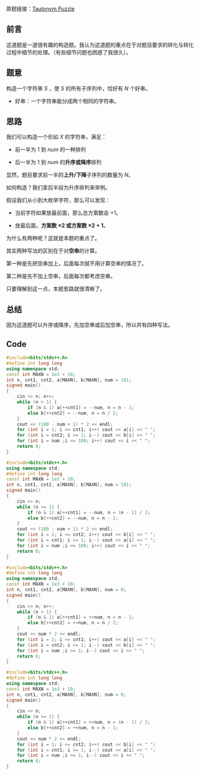 原题链接：[Tautonym Puzzle](https://www.luogu.com.cn/problem/AT_agc012_c)

##  前言

这道题是一道很有趣的构造题。我认为这道题的重点在于对题目要求的转化与转化过程中细节的处理。（有些细节问题也困惑了我很久）。

## 题意

构造一个字符串 $S$ ，使 $S$ 的所有子序列中，恰好有 $N$ 个好串。

- 好串：一个字符串能分成两个相同的字符串。

## 思路

我们可以构造一个形如 $X$ 的字符串，满足：

- 前一半为 $1$ 到 $num$ 的一种排列

- 后一半为 $1$ 到 $num$ 的**升序或降序**排列

显然，题目要求前一半的**上升/下降**子序列的数量为 $N$。

如何构造？我们拿后半段为升序排列来举例。

假设我们从小到大枚举字符，那么可以发现：

- 当前字符如果放最前面，那么总方案数会 $+1$。

- 放最后面，**方案数 $×2$ 或方案数 $×2+1$**。

为什么有两种呢？这就是本题的重点了。

其实两种写法的区别在于对**空串**的计算。

第一种是先把空串加上，后面每次就不用计算空串的情况了。

第二种是先不加上空串，后面每次都考虑空串。

只要理解到这一点，本题思路就很清晰了。

## 总结

因为这道题可以升序或降序，先加空串或后加空串，所以共有四种写法。

## Code

```cpp
#include<bits/stdc++.h>
#define int long long
using namespace std;
const int MAXN = 1e3 + 10;	
int n, cnt1, cnt2, a[MAXN], b[MAXN], num = 101; 
signed main()
{
	cin >> n; n++;
	while (n > 1) {
		if (n & 1) a[++cnt1] = --num, n = n - 1;
		else b[++cnt2] = --num, n = n / 2;
	}
	cout << (100 - num + 1) * 2 << endl;
	for (int i = 1; i <= cnt1; i++) cout << a[i] << " ";
	for (int i = cnt2; i >= 1; i--) cout << b[i] << " ";
	for (int i = num ;i <= 100; i++) cout << i << " ";
    return 0;
}
```

	
```cpp
#include<bits/stdc++.h>
using namespace std;
#define int long long
const int MAXN = 1e3 + 10;	
int n, cnt1, cnt2, a[MAXN], b[MAXN], num = 101; 
signed main()
{
	cin >> n; 
	while (n >= 1) {
		if (n & 1) a[++cnt1] = --num, n = (n - 1) / 2;
		else b[++cnt2] = --num, n = n - 1;
	}
	cout << (100 - num + 1) * 2 << endl;
	for (int i = 1; i <= cnt2; i++) cout << b[i] << " ";
	for (int i = cnt1; i >= 1; i--) cout << a[i] << " ";
	for (int i = num ;i <= 100; i++) cout << i << " ";
    return 0;
}
```

```cpp
#include<bits/stdc++.h>
#define int long long
using namespace std;
const int MAXN = 1e3 + 10;	
int n, cnt1, cnt2, a[MAXN], b[MAXN], num = 0; 
signed main()
{
	cin >> n; n++;
	while (n > 1) {
		if (n & 1) a[++cnt1] = ++num, n = n - 1;
		else b[++cnt2] = ++num, n = n / 2;
	}
	cout << num * 2 << endl;
	for (int i = 1; i <= cnt1; i++) cout << a[i] << " ";
	for (int i = cnt2; i >= 1; i--) cout << b[i] << " ";
	for (int i = num ;i >= 1; i--) cout << i << " ";
    return 0;
}
```

```cpp
#include<bits/stdc++.h>
#define int long long
using namespace std;
const int MAXN = 1e3 + 10;	
int n, cnt1, cnt2, a[MAXN], b[MAXN], num = 0; 
signed main()
{
	cin >> n; 
	while (n >= 1) {
		if (n & 1) a[++cnt1] = ++num, n = (n - 1) / 2;
		else b[++cnt2] = ++num, n = n - 1;
	}
	cout << num * 2 << endl;
	for (int i = 1; i <= cnt2; i++) cout << b[i] << " ";
	for (int i = cnt1; i >= 1; i--) cout << a[i] << " ";
	for (int i = num ;i >= 1; i--) cout << i << " ";
    return 0;
}
```
